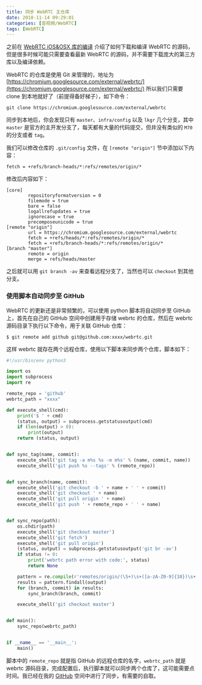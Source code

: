 ```yaml
---
title: 同步 WebRTC 主仓库
date: 2018-11-14 09:29:01
categories: [音视频/WebRTC]
tags: [WebRTC]
---
```


之前在 [WebRTC iOS&OSX 库的编译](http://www.enkichen.com/2017/05/12/webrtc-ios-build/) 介绍了如何下载和编译 WebRTC 的源码，但是很多时候可能只需要查看最新 WebRTC 的源码，并不需要下载庞大的第三方库以及编译依赖。

WebRTC 的仓库是使用 Git 来管理的，地址为 [https://chromium.googlesource.com/external/webrtc/](https://chromium.googlesource.com/external/webrtc/) 所以我们只需要 clone 到本地就好了（前提得备好梯子），如下命令：
<!--more-->

```
git clone https://chromium.googlesource.com/external/webrtc
```

同步到本地后，你会发现只有 `master`、`infra/config` 以及 `lkgr` 几个分支，其中 `master` 是官方的主开发分支了，每天都有大量的代码提交，但并没有类似的 `M70` 的分支或者 `tag`。

我们可以修改仓库的 `.git/config` 文件，在 `[remote "origin"]` 节中添加以下内容：

```
fetch = +refs/branch-heads/*:refs/remotes/origin/* 
```

修改后内容如下：

```
[core]
        repositoryformatversion = 0
        filemode = true
        bare = false
        logallrefupdates = true
        ignorecase = true
        precomposeunicode = true
[remote "origin"]
        url = https://chromium.googlesource.com/external/webrtc
        fetch = +refs/heads/*:refs/remotes/origin/*
        fetch = +refs/branch-heads/*:refs/remotes/origin/*
[branch "master"]
        remote = origin
        merge = refs/heads/master
```

之后就可以用 `git branch -av` 来查看远程分支了，当然也可以 `checkout` 到其他分支。

### 使用脚本自动同步至 GitHub

WebRTC 的更新还是非常频繁的，可以使用 python 脚本将自动同步至 GitHub 上，首先在自己的 GitHub 空间中创建用于存储 webrtc 的仓库，然后在 webrtc 源码目录下执行以下命令，用于关联 GitHub 仓库：

```shell
$ git remote add github git@github.com:xxxx/webrtc.git 
```

这样 webrtc 就存在两个远程仓库，使用以下脚本来同步两个仓库，脚本如下：

```python
#!/usr/bin/env python3

import os
import subprocess
import re

remote_repo = 'github'
webrtc_path = "xxxx"

def execute_shell(cmd):
    print('$ ' + cmd)
    (status, output) = subprocess.getstatusoutput(cmd)
    if (len(output) > 0):
        print(output)
    return (status, output)


def sync_tag(name, commit):
    execute_shell('git tag -a m%s %s -m m%s' % (name, commit, name))
    execute_shell('git push %s --tags' % (remote_repo))


def sync_branch(name, commit):
    execute_shell('git checkout -b ' + name + ' ' + commit)
    execute_shell('git checkout ' + name)
    execute_shell('git pull origin ' + name)
    execute_shell('git push ' + remote_repo + ' ' + name)


def sync_repo(path):
    os.chdir(path)
    execute_shell('git checkout master')
    execute_shell('git fetch')
    execute_shell('git pull origin')
    (status, output) = subprocess.getstatusoutput('git br -av')
    if status != 0:
        print('webrtc path error with code:', status)
        return None

    pattern = re.compile(r'remotes/origin/(\S+)\s+([a-zA-Z0-9]{10})\s+', re.M)
    results = pattern.findall(output)
    for (branch, commit) in results:
        sync_branch(branch, commit)

    execute_shell('git checkout master')


def main():
    sync_repo(webrtc_path)


if __name__ == '__main__':
    main()
```

脚本中的 `remote_repo` 就是指 GitHub 的远程仓库的名字，`webrtc_path` 就是 webrtc 源码目录，完成配置后，执行脚本就可以同步两个仓库了，这可能需要点时间。我已经在我的 [GitHub](https://github.com/EnkiChen/webrtc) 空间中进行了同步，有需要的自取。